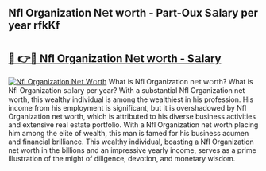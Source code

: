## Nfl Organization N𝚎t w𝚘rth - Part-Oux S𝚊lary per year rfkKf

# <h2><a href="http://gc3dppd.nevu.top/?p=Nfl+Organization">🔗 👉🔴 Nfl Organization N𝚎t w𝚘rth - S𝚊lary</a></h2>

[![Nfl Organization N𝚎t W𝚘rth](https://i.imgur.com/Oavwk0R.jpeg)](http://gc3dppd.nevu.top/?p=Nfl+Organization)
What is Nfl Organization n𝚎t w𝚘rth? What is Nfl Organization s𝚊lary per year?
With a substantial Nfl Organization net worth, this wealthy individual is among the wealthiest in his profession. His income from his employment is significant, but it is overshadowed by Nfl Organization net worth, which is attributed to his diverse business activities and extensive real estate portfolio. With a Nfl Organization net worth placing him among the elite of wealth, this man is famed for his business acumen and financial brilliance. This wealthy individual, boasting a Nfl Organization net worth in the billions and an impressive yearly income, serves as a prime illustration of the might of diligence, devotion, and monetary wisdom.
